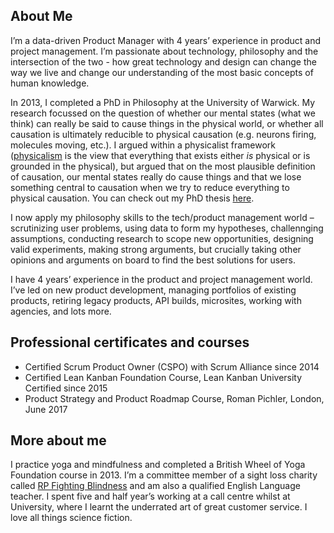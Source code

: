 ## About Me

I’m a data-driven Product Manager with 4 years’ experience in product and project management. I’m passionate about technology, philosophy and the intersection of the two - how great technology and design can change the way we live and change our understanding of the most basic concepts of human knowledge.

In 2013, I completed a PhD in Philosophy at the University of Warwick. My research focussed on the question of whether our mental states (what we think) can really be said to cause things in the physical world, or whether all causation is ultimately reducible to physical causation (e.g. neurons firing, molecules moving, etc.). I argued within a physicalist framework ([physicalism](https://plato.stanford.edu/entries/physicalism/) is the view that everything that exists either _is_ physical or is grounded in the physical), but argued that on the most plausible definition of causation, our mental states really do cause things and that we lose something central to causation when we try to reduce everything to physical causation. You can check out my PhD thesis [here](https://philpapers.org/profile/68161). 

I now apply my philosophy skills to the tech/product management world – scrutinizing user problems, using data to form my hypotheses, challennging assumptions, conducting research to scope new opportunities, designing valid experiments, making strong arguments, but crucially taking other opinions and arguments on board to find the best solutions for users. 

I have 4 years’ experience in the product and project management world. I’ve led on new product development, managing portfolios of existing products, retiring legacy products, API builds, microsites, working with agencies, and lots more.   

## Professional certificates and courses
- Certified Scrum Product Owner (CSPO) with Scrum Alliance since 2014
- Certified Lean Kanban Foundation Course, Lean Kanban University Certified since 2015
- Product Strategy and Product Roadmap Course, Roman Pichler, London,  June 2017

## More about me 
I practice yoga and mindfulness and completed a British Wheel of Yoga Foundation course in 2013. I’m a committee member of a sight loss charity called [RP Fighting Blindness](https://www.rpfightingblindness.org.uk/home.php?home=yes) and am also a qualified English Language teacher. I spent five and half year’s working at a call centre whilst at University, where I learnt the underrated art of great customer service. I love all things science fiction. 
